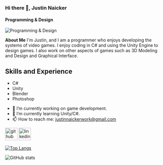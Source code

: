### Hi there 👋, Justin Naicker
#### Programming & Design

![Programming & Design](https://media.licdn.com/dms/image/D4E16AQEdqzhlhmA1vA/profile-displaybackgroundimage-shrink_350_1400/0/1679244589822?e=1684972800&v=beta&t=lbjDFfINi7XcwKq--kT-bP3R39eenl4RY7OmynRlpNI)

**About Me** I'm Justin, and I am a programmer who enjoys developing the systems of video games. I enjoy coding in C# and using the Unity Engine to design games. I also work on other aspects of games such as 3D Modeling and Design and Graphical Interface.

## Skills and Experience

* C# 
* Unity 
* Blender 
* Photoshop

- 🔭 I’m currently working on game development. 
- 🌱 I’m currently learning Unity/C#. 
- 📫 How to reach me: justinnaickerwork@gmail.com 


[<img src='https://cdn.jsdelivr.net/npm/simple-icons@3.0.1/icons/github.svg' alt='github' height='40'>](https://github.com/Justin-Naicker)  [<img src='https://cdn.jsdelivr.net/npm/simple-icons@3.0.1/icons/linkedin.svg' alt='linkedin' height='40'>](https://www.linkedin.com/in/justin-naicker-1a6942269/)  

[![Top Langs](https://github-readme-stats.vercel.app/api/top-langs/?username=Justin-Naicker)](https://github.com/anuraghazra/github-readme-stats)

![GitHub stats](https://github-readme-stats.vercel.app/api?username=Justin-Naicker&show_icons=true)  

